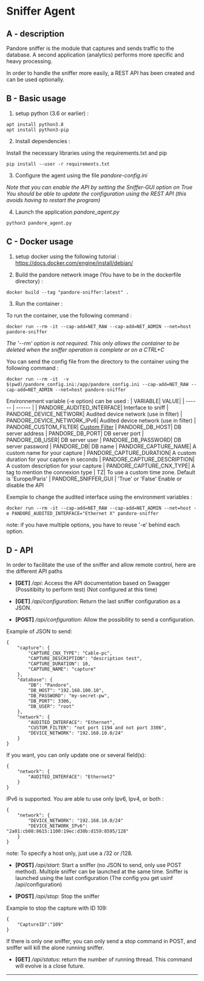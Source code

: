 # Sniffer Agent

## A - description

Pandore sniffer is the module that captures and sends traffic to the database. A second application (analytics) performs more specific and heavy processing.

In order to handle the sniffer more easily, a REST API has been created and can be used optionally.

## B - Basic usage
1) setup python (3.6 or earlier) :
```
apt install python3.8
apt install python3-pip
```

2) Install dependencies :

Install the necessary libraries using the requirements.txt and pip
```
pip install --user -r requirements.txt
```

3) Configure the agent using the file *pandore-config.ini*

_Note that you can enable the API by setting the Sniffer-GUI option on True_
_You should be able to update the configuration using the REST API (this avoids having to restart the program)_

4) Launch the application *pandore_agent.py*
```
python3 pandore_agent.py
```

## C - Docker usage

1) setup docker using the following tutorial :
https://docs.docker.com/engine/install/debian/

2) Build the pandore network image (You have to be in the dockerfile directory) :
```
docker build --tag "pandore-sniffer:latest" .
```

3) Run the container :

To run the container, use the following command :
```
docker run --rm -it --cap-add=NET_RAW --cap-add=NET_ADMIN --net=host pandore-sniffer

```
_The '--rm' option is not required. This only allows the container to be deleted when the sniffer operation is complete or on a CTRL+C_

You can send the config file from the directory to the container using the following command :
```
docker run --rm -it  -v $(pwd)/pandore_config.ini:/app/pandore_config.ini --cap-add=NET_RAW --cap-add=NET_ADMIN --net=host pandore-sniffer
```

Environnement variable (-e option) can be used :
| VARIABLE| VALUE|
| ------ | ------ |
| PANDORE_AUDITED_INTERFACE| Interface to sniff
| PANDORE_DEVICE_NETWORK| Audited device network (use in filter)
| PANDORE_DEVICE_NETWORK_IPv6| Audited device network (use in filter)
| PANDORE_CUSTOM_FILTER| [Custom Filter](https://biot.com/capstats/bpf.html)
| PANDORE_DB_HOST| DB server address
| PANDORE_DB_PORT| DB server port
| PANDORE_DB_USER| DB server user
| PANDORE_DB_PASSWORD| DB server password
| PANDORE_DB| DB name
| PANDORE_CAPTURE_NAME| A custom name for your capture
| PANDORE_CAPTURE_DURATION| A custom duration for your capture in seconds
| PANDORE_CAPTURE_DESCRIPTION| A custom description for your capture
| PANDORE_CAPTURE_CNX_TYPE| A tag to mention the connexion type
| TZ| To use a custom time zone. Default is 'Europe/Paris'
| PANDORE_SNIFFER_GUI | 'True' or 'False' Enable or disable the API

Exemple to change the audited interface using the environment variables :

```
docker run --rm -it --cap-add=NET_RAW --cap-add=NET_ADMIN --net=host -e PANDORE_AUDITED_INTERFACE="Ethernet X" pandore-sniffer
```

note: if you have multiple options, you have to reuse '-e' behind each option.

## D - API

In order to facilitate the use of the sniffer and allow remote control, here are the different API paths

- **[GET]** _/api_: Access the API documentation based on Swagger (Possitibilty to perform test) (Not configured at this time)

- **[GET]** _/api/configuration_: Return the last sniffer configuration as a JSON.

- **[POST]** _/api/configuration_: Allow the possibility to send a configuration.

Example of JSON to send:

```
{
    "capture": {
        "CAPTURE_CNX_TYPE": "Cable-pc",
        "CAPTURE_DESCRIPTION": "description test",
        "CAPTURE_DURATION": 10,
        "CAPTURE_NAME": "capture"
    },
    "database": {
        "DB": "Pandore",
        "DB_HOST": "192.168.100.10",
        "DB_PASSWORD": "my-secret-pw",
        "DB_PORT": 3306,
        "DB_USER": "root"
    },
    "network": {
        "AUDITED_INTERFACE": "Ethernet",
        "CUSTOM_FILTER": "not port 1194 and not port 3306",
        "DEVICE_NETWORK": "192.168.10.0/24"
    }
}
```

If you want, you can only update one or several field(s):
```
{
    "network": {
        "AUDITED_INTERFACE": "Ethernet2"
    }
}
```

IPv6 is supported. You are able tu use only Ipv6, Ipv4, or both :
```
{
    "network": {
        "DEVICE_NETWORK": "192.168.10.0/24"
        "DEVICE_NETWORK_IPv6": "2a01:cb08:8615:1100:19ec:d30b:d159:8595/128"
    }
}
```
note: To specify a host only, just use a /32 or /128.

- **[POST]** _/api/start_: Start a sniffer (no JSON to send, only use POST method). Multiple sniffer can be launched at the same time. Sniffer is launched using the last configuration (The config you get usinf /api/configuration)

- **[POST]** _/api/stop_: Stop the sniffer

Example to stop the capture with ID 109:
```
{
    "CaptureID":"109"
}
```
If there is only one sniffer, you can only send a stop command in POST, and sniffer will kill the alone running sniffer.

- **[GET]** _/api/status_: return the number of running thread. This command will evolve is a close future.

---------------------------------------
